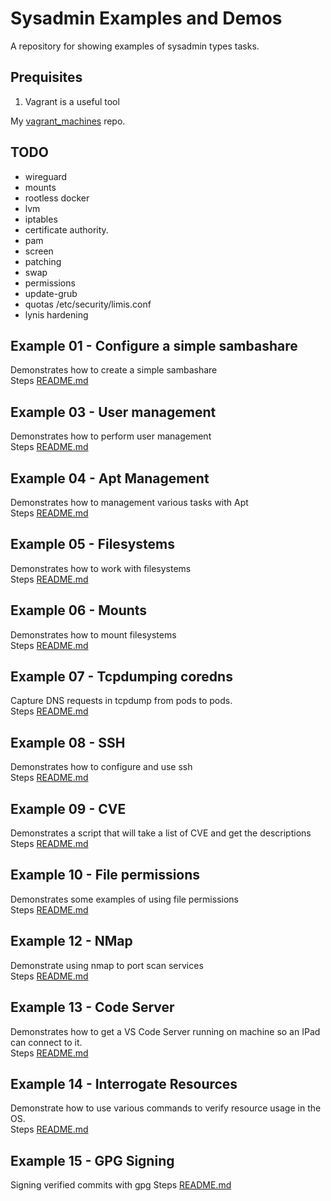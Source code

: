 # Sysadmin Examples and Demos
A repository for showing examples of sysadmin types tasks.

## Prequisites 
1. Vagrant is a useful tool  
  
My [vagrant_machines](https://github.com/chrisguest75/vagrant_machines) repo.  

## TODO
* wireguard
* mounts
* rootless docker
* lvm
* iptables
* certificate authority.
* pam
* screen
* patching
* swap
* permissions 
* update-grub
* quotas /etc/security/limis.conf
* lynis hardening

## Example 01 - Configure a simple sambashare
Demonstrates how to create a simple sambashare  
Steps [README.md](./01_sambashare/README.md)    

## Example 03 - User management 
Demonstrates how to perform user management   
Steps [README.md](./03_usermanagement/README.md)  

## Example 04 - Apt Management
Demonstrates how to management various tasks with Apt  
Steps [README.md](./04_apt_management/README.md)  

## Example 05 - Filesystems
Demonstrates how to work with filesystems  
Steps [README.md](./05_filesystems/README.md) 

## Example 06 - Mounts
Demonstrates how to mount filesystems  
Steps [README.md](./06_mounts/README.md)   

## Example 07 - Tcpdumping coredns
Capture DNS requests in tcpdump from pods to pods.  
Steps [README.md](./07_coredns_tcpdump/README.md)   

## Example 08 - SSH
Demonstrates how to configure and use ssh   
Steps [README.md](./08_ssh/README.md)   

## Example 09 - CVE
Demonstrates a script that will take a list of CVE and get the descriptions  
Steps [README.md](./09_cve_processing/README.md)   

## Example 10 - File permissions
Demonstrates some examples of using file permissions  
Steps [README.md](./10_file_permissions/README.md)   

## Example 12 - NMap
Demonstrate using nmap to port scan services  
Steps [README.md](./12_nmap/README.md)   

## Example 13 - Code Server
Demonstrates how to get a VS Code Server running on machine so an IPad can connect to it.  
Steps [README.md](./13_code_server/README.md)   

## Example 14 - Interrogate Resources
Demonstrate how to use various commands to verify resource usage in the OS.  
Steps [README.md](./14_interrogate_resources/README.md)   

## Example 15 - GPG Signing
Signing verified commits with gpg 
Steps [README.md](./15_code_server/README.md)   

